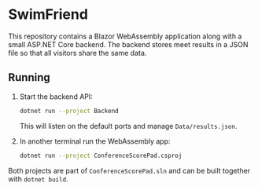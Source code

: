 # SwimFriend

This repository contains a Blazor WebAssembly application along with a small
ASP.NET Core backend. The backend stores meet results in a JSON file so that all
visitors share the same data.

## Running

1. Start the backend API:
   ```bash
   dotnet run --project Backend
   ```
   This will listen on the default ports and manage `Data/results.json`.

2. In another terminal run the WebAssembly app:
   ```bash
   dotnet run --project ConferenceScorePad.csproj
   ```

Both projects are part of `ConferenceScorePad.sln` and can be built together
with `dotnet build`.
